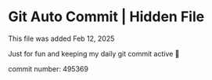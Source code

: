 # Git Auto Commit | Hidden File

This file was added Feb 12, 2025

Just for fun and keeping my daily git commit active 🤪

commit number: 495369
